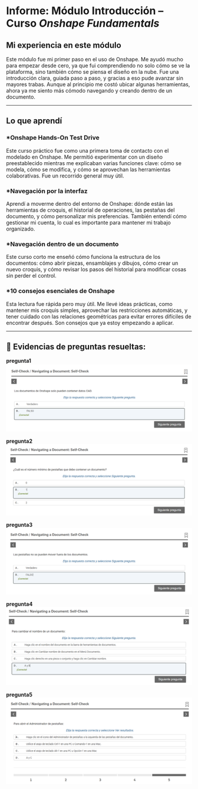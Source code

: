 # Informe: Módulo **Introducción** – Curso *Onshape Fundamentals*

##  Mi experiencia en este módulo

Este módulo fue mi primer paso en el uso de Onshape. Me ayudó mucho para empezar desde cero, ya que fui comprendiendo no solo cómo se ve la plataforma, sino también cómo se piensa el diseño en la nube. Fue una introducción clara, guiada paso a paso, y gracias a eso pude avanzar sin mayores trabas. Aunque al principio me costó ubicar algunas herramientas, ahora ya me siento más cómodo navegando y creando dentro de un documento.

---

## Lo que aprendí

### *Onshape Hands-On Test Drive
Este curso práctico fue como una primera toma de contacto con el modelado en Onshape. Me permitió experimentar con un diseño preestablecido mientras me explicaban varias funciones clave: cómo se modela, cómo se modifica, y cómo se aprovechan las herramientas colaborativas. Fue un recorrido general muy útil.

### *Navegación por la interfaz
Aprendí a moverme dentro del entorno de Onshape: dónde están las herramientas de croquis, el historial de operaciones, las pestañas del documento, y cómo personalizar mis preferencias. También entendí cómo gestionar mi cuenta, lo cual es importante para mantener mi trabajo organizado.

### *Navegación dentro de un documento
Este curso corto me enseñó cómo funciona la estructura de los documentos: cómo abrir piezas, ensamblajes y dibujos, cómo crear un nuevo croquis, y cómo revisar los pasos del historial para modificar cosas sin perder el control.

### *10 consejos esenciales de Onshape
Esta lectura fue rápida pero muy útil. Me llevé ideas prácticas, como mantener mis croquis simples, aprovechar las restricciones automáticas, y tener cuidado con las relaciones geométricas para evitar errores difíciles de encontrar después. Son consejos que ya estoy empezando a aplicar.

---
## 📸 Evidencias de preguntas resueltas:

**pregunta1**  
![Cuestionario respondido](https://github.com/luisvalenzuela25/grupo5/blob/main/ENTREGABLES/04.Informes%20Onshape/Valenzuela%20Valer%20Luis/Informe%20de%20introduccion/imagenes%20de%20ejercicios/pregunta1.png)

**pregunta2**  
![Cuestionario respondido](https://github.com/luisvalenzuela25/grupo5/blob/main/ENTREGABLES/04.Informes%20Onshape/Valenzuela%20Valer%20Luis/Informe%20de%20introduccion/imagenes%20de%20ejercicios/pregunta2.png)

**pregunta3**  
![Cuestionario respondido](https://github.com/luisvalenzuela25/grupo5/blob/main/Informes%20Onshape/Valenzuela%20Valer%20Luis/informes/Informe%20de%20introduccion/imagenes%20de%20ejercicios/pregunta3.png?raw=true)

**pregunta4**  
![Cuestionario respondido](https://github.com/luisvalenzuela25/grupo5/blob/main/Informes%20Onshape/Valenzuela%20Valer%20Luis/informes/Informe%20de%20introduccion/imagenes%20de%20ejercicios/pregunta4.png?raw=true)

**pregunta5**  
![Cuestionario respondido](https://github.com/luisvalenzuela25/grupo5/blob/main/Informes%20Onshape/Valenzuela%20Valer%20Luis/informes/Informe%20de%20introduccion/imagenes%20de%20ejercicios/pregunta5.png?raw=true)

